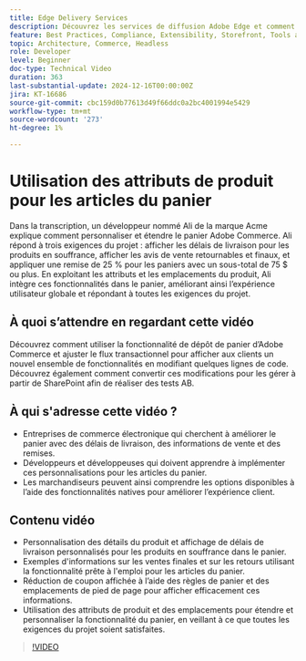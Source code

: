 ```yaml
---
title: Edge Delivery Services
description: Découvrez les services de diffusion Adobe Edge et comment utiliser les attributs de produit pour afficher de nouvelles informations pour les articles du panier.
feature: Best Practices, Compliance, Extensibility, Storefront, Tools and External Services
topic: Architecture, Commerce, Headless
role: Developer
level: Beginner
doc-type: Technical Video
duration: 363
last-substantial-update: 2024-12-16T00:00:00Z
jira: KT-16686
source-git-commit: cbc159d0b77613d49f66ddc0a2bc4001994e5429
workflow-type: tm+mt
source-wordcount: '273'
ht-degree: 1%

---
```


# Utilisation des attributs de produit pour les articles du panier

Dans la transcription, un développeur nommé Ali de la marque Acme explique comment personnaliser et étendre le panier Adobe Commerce. Ali répond à trois exigences du projet : afficher les délais de livraison pour les produits en souffrance, afficher les avis de vente retournables et finaux, et appliquer une remise de 25 % pour les paniers avec un sous-total de 75 $ ou plus. En exploitant les attributs et les emplacements du produit, Ali intègre ces fonctionnalités dans le panier, améliorant ainsi l’expérience utilisateur globale et répondant à toutes les exigences du projet.

## À quoi s’attendre en regardant cette vidéo

Découvrez comment utiliser la fonctionnalité de dépôt de panier d’Adobe Commerce et ajuster le flux transactionnel pour afficher aux clients un nouvel ensemble de fonctionnalités en modifiant quelques lignes de code.  Découvrez également comment convertir ces modifications pour les gérer à partir de SharePoint afin de réaliser des tests AB.

## À qui s&#39;adresse cette vidéo ?

* Entreprises de commerce électronique qui cherchent à améliorer le panier avec des délais de livraison, des informations de vente et des remises.
* Développeurs et développeuses qui doivent apprendre à implémenter ces personnalisations pour les articles du panier.
* Les marchandiseurs peuvent ainsi comprendre les options disponibles à l’aide des fonctionnalités natives pour améliorer l’expérience client.

## Contenu vidéo

* Personnalisation des détails du produit et affichage de délais de livraison personnalisés pour les produits en souffrance dans le panier.
* Exemples d&#39;informations sur les ventes finales et sur les retours utilisant la fonctionnalité prête à l&#39;emploi pour les articles du panier.
* Réduction de coupon affichée à l’aide des règles de panier et des emplacements de pied de page pour afficher efficacement ces informations.
* Utilisation des attributs de produit et des emplacements pour étendre et personnaliser la fonctionnalité du panier, en veillant à ce que toutes les exigences du projet soient satisfaites.

>[!VIDEO](https://video.tv.adobe.com/v/3441114?learn=on)
